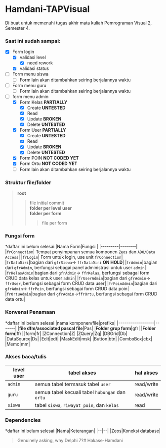 
# Hamdani-TAPVisual 

Di buat untuk memenuhi tugas akhir mata kuliah Pemrograman Visual 2, Semester 4.

### Saat ini sudah sampai:
 - [x] Form login
	 - [x] validasi level
		- [x] need rework
	 - [x] validasi status
 - [ ] Form menu siswa
	 - [ ] Form lain akan ditambahkan seiring berjalannya waktu
 - [ ] Form menu guru
	 - [ ] Form lain akan ditambahkan seiring berjalannya waktu
 - [ ] form menu admin
  	 - [x] Form Kelas **PARTIALLY**
		- [x] Create **UNTESTED**
		- [x] Read
		- [x] Update **BROKEN**
		- [x] Delete **UNTESTED**
	 - [x] Form User **PARTIALLY**
		- [x] Create **UNTESTED**
		- [x] Read
		- [x] Update **BROKEN**
		- [x] Delete **UNTESTED**
	 - [x] Form POIN **NOT CODED YET**
	 - [x] Form Ortu **NOT CODED YET**
	 - [ ] Form lain akan ditambahkan seiring berjalannya waktu

### Struktur file/folder
>**root**
>>file initial commit\
>>**folder per level user**\
>>**folder per form**
>>>file per form

### Fungsi form
*daftar ini belum selesai
|Nama Form|Fungsi  |
|---------|--------|
|`frConnection`|	Tempat penyimpanan semua komponen `Zeos` dan `ADO/Data Access`|
|`frLogin`|	Form untuk login, use unit `frConnection`|
|`frDataDiri`|bagian dari `gfrSiswa`-> `ffrDataDiri` **ON HOLD**|
|`frAdmin`|bagian dari `gfrAdmin`, berfungsi sebagai panel administrasi untuk user `admin`|
|`frKelasAdmin`|bagian dari `gfrAdmin`-> `ffrKelas`, berfungsi sebagai form CRUD data kelas untuk user `admin`|
|`frUserAdmin`|bagian dari `gfrAdmin`-> `ffrUser`, berfungsi sebagai form CRUD data user|
|`frPoinAdmin`|bagian dari `gfrAdmin`-> `ffrPoin`, berfungsi sebagai form CRUD data poin|
|`frOrtuAdmin`|bagian dari `gfrAdmin`->`ffrOrtu`, berfungsi sebagai form CRUD data ortu|

### Konvensi Penamaan
*daftar ini belum selesai
|nama komponen/file|prefiks|
|------------------|-------|
|**file dfm/associated pascal file**|Pas|
|**Folder grup form**|gfr|
|**Folder form**|ffr|
|form|fr|
|ZConnection|Z|
|ZQuery|Zq|
|DBGrid|Db|
|DataSource|Ds|
|Edit|edt|
|MaskEdit|msk|
|Button|btn|
|ComboBox|cbx|
|Memo|mm|

### Akses baca/tulis
|level user|tabel akses|hal akses|
|--|--|--|
|`admin`|semua tabel termasuk tabel `user` |read/write|
|`guru`|semua tabel kecuali tabel `hubungan` dan `ortu`|read/write|
|`siswa`| tabel `siswa`, `riwayat_poin`, dan `kelas`|read|

### Dependencies
*daftar ini belum selesai
|Nama|Keterangan|
|--|--|
|Zeos|Koneksi database|



>Genuinely asking, why Delphi 7?# Hakase-Hamdani
